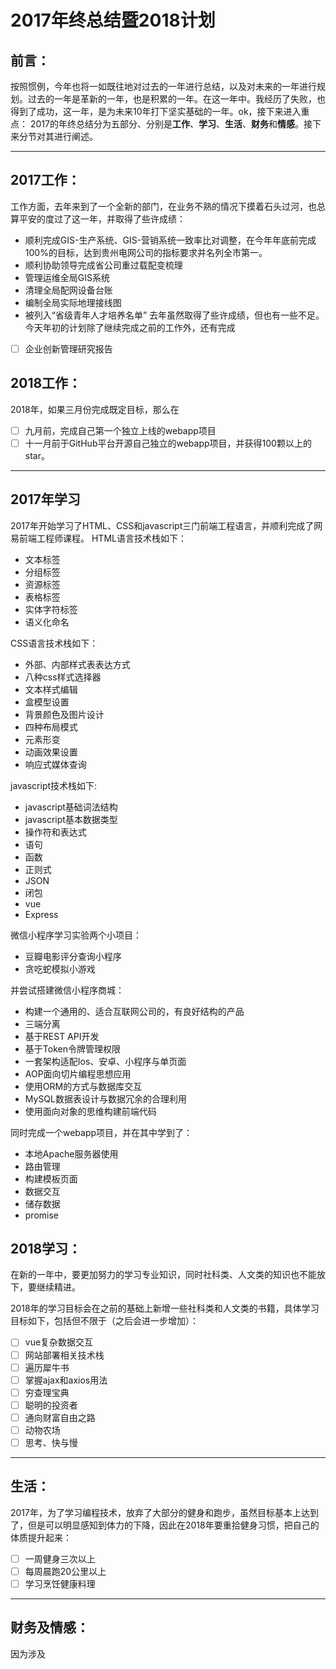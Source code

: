 # 2017年终总结暨2018计划
## 前言：
按照惯例，今年也将一如既往地对过去的一年进行总结，以及对未来的一年进行规划。过去的一年是革新的一年，也是积累的一年。在这一年中。我经历了失败，也得到了成功，这一年，是为未来10年打下坚实基础的一年。ok，接下来进入重点：
2017的年终总结分为五部分、分别是**工作**、**学习**、**生活**、**财务**和**情感**。接下来分节对其进行阐述。
- - - -
## 2017工作：
工作方面，去年来到了一个全新的部门，在业务不熟的情况下摸着石头过河，也总算平安的度过了这一年，并取得了些许成绩：
* 顺利完成GIS-生产系统、GIS-营销系统一致率比对调整，在今年年底前完成100%的目标，达到贵州电网公司的指标要求并名列全市第一。
* 顺利协助领导完成省公司重过载配变梳理
* 管理运维全局GIS系统
* 清理全局配网设备台账
* 编制全局实际地理接线图
* 被列入“省级青年人才培养名单”
去年虽然取得了些许成绩，但也有一些不足。今天年初的计划除了继续完成之前的工作外，还有完成
- [ ] 企业创新管理研究报告

## 2018工作：
2018年，如果三月份完成既定目标，那么在
- [ ] 九月前，完成自己第一个独立上线的webapp项目
- [ ] 十一月前于GitHub平台开源自己独立的webapp项目，并获得100颗以上的star。

- - - -
## 2017年学习
2017年开始学习了HTML、CSS和javascript三门前端工程语言，并顺利完成了网易前端工程师课程。
HTML语言技术栈如下：
* 文本标签
* 分组标签
* 资源标签
* 表格标签
* 实体字符标签
* 语义化命名

CSS语言技术栈如下：
* 外部、内部样式表表达方式
* 八种css样式选择器
* 文本样式编辑
* 盒模型设置
* 背景颜色及图片设计
* 四种布局模式
* 元素形变
* 动画效果设置
* 响应式媒体查询

javascript技术栈如下:
* javascript基础词法结构
* javascript基本数据类型
* 操作符和表达式
* 语句
* 函数
* 正则式
* JSON
* 闭包
* vue
* Express

微信小程序学习实验两个小项目：
* 豆瓣电影评分查询小程序
* 贪吃蛇模拟小游戏

并尝试搭建微信小程序商城：
* 构建一个通用的、适合互联网公司的，有良好结构的产品
* 三端分离
* 基于REST API开发
* 基于Token令牌管理权限
* 一套架构适配Ios、安卓、小程序与单页面
* AOP面向切片编程思想应用
* 使用ORM的方式与数据库交互
* MySQL数据表设计与数据冗余的合理利用
* 使用面向对象的思维构建前端代码

同时完成一个webapp项目，并在其中学到了：
* 本地Apache服务器使用
* 路由管理
* 构建模板页面
* 数据交互
* 储存数据
* promise

## 2018学习：
在新的一年中，要更加努力的学习专业知识，同时社科类、人文类的知识也不能放下，要继续精进。

2018年的学习目标会在之前的基础上新增一些社科类和人文类的书籍，具体学习目标如下，包括但不限于（之后会进一步增加）：
- [ ] vue复杂数据交互
- [ ] 网站部署相关技术栈
- [ ] 遍历犀牛书
- [ ] 掌握ajax和axios用法
- [ ] 穷查理宝典
- [ ] 聪明的投资者
- [ ] 通向财富自由之路
- [ ] 动物农场
- [ ] 思考、快与慢
- - - -
## 生活：
2017年，为了学习编程技术，放弃了大部分的健身和跑步，虽然目标基本上达到了，但是可以明显感知到体力的下降，因此在2018年要重拾健身习惯，把自己的体质提升起来：
- [ ] 一周健身三次以上
- [ ] 每周晨跑20公里以上
- [ ] 学习烹饪健康料理
- - - -
## 财务及情感：
因为涉及
